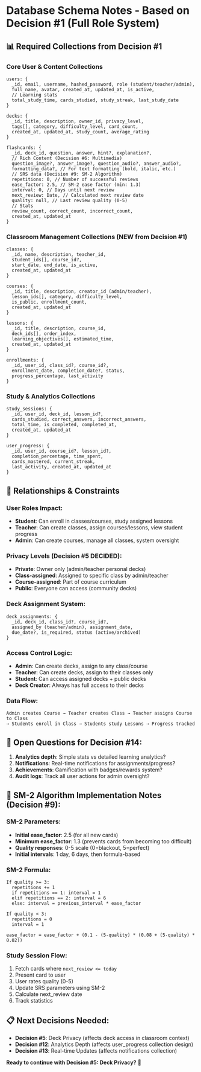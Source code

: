 # Database Schema Notes - Based on Decision #1 (Full Role System)

## 📊 Required Collections from Decision #1

### **Core User & Content Collections**
```
users: {
  _id, email, username, hashed_password, role (student/teacher/admin),
  full_name, avatar, created_at, updated_at, is_active,
  // Learning stats
  total_study_time, cards_studied, study_streak, last_study_date
}

decks: {
  _id, title, description, owner_id, privacy_level,
  tags[], category, difficulty_level, card_count,
  created_at, updated_at, study_count, average_rating
}

flashcards: {
  _id, deck_id, question, answer, hint?, explanation?,
  // Rich Content (Decision #6: Multimedia)
  question_image?, answer_image?, question_audio?, answer_audio?,
  formatting_data?, // For text formatting (bold, italic, etc.)
  // SRS data (Decision #9: SM-2 Algorithm)
  repetitions: 0, // Number of successful reviews
  ease_factor: 2.5, // SM-2 ease factor (min: 1.3)
  interval: 0, // Days until next review
  next_review: Date, // Calculated next review date
  quality: null, // Last review quality (0-5)
  // Stats
  review_count, correct_count, incorrect_count,
  created_at, updated_at
}
```

### **Classroom Management Collections (NEW from Decision #1)**
```
classes: {
  _id, name, description, teacher_id, 
  student_ids[], course_id?, 
  start_date, end_date, is_active,
  created_at, updated_at
}

courses: {
  _id, title, description, creator_id (admin/teacher),
  lesson_ids[], category, difficulty_level,
  is_public, enrollment_count,
  created_at, updated_at
}

lessons: {
  _id, title, description, course_id,
  deck_ids[], order_index, 
  learning_objectives[], estimated_time,
  created_at, updated_at
}

enrollments: {
  _id, user_id, class_id?, course_id?,
  enrollment_date, completion_date?, status,
  progress_percentage, last_activity
}
```

### **Study & Analytics Collections**
```
study_sessions: {
  _id, user_id, deck_id, lesson_id?,
  cards_studied, correct_answers, incorrect_answers,
  total_time, is_completed, completed_at,
  created_at, updated_at
}

user_progress: {
  _id, user_id, course_id?, lesson_id?,
  completion_percentage, time_spent,
  cards_mastered, current_streak,
  last_activity, created_at, updated_at
}
```

## 🔗 Relationships & Constraints

### **User Roles Impact:**
- **Student**: Can enroll in classes/courses, study assigned lessons
- **Teacher**: Can create classes, assign courses/lessons, view student progress
- **Admin**: Can create courses, manage all classes, system oversight

### **Privacy Levels (Decision #5 DECIDED):**
- **Private**: Owner only (admin/teacher personal decks)
- **Class-assigned**: Assigned to specific class by admin/teacher
- **Course-assigned**: Part of course curriculum
- **Public**: Everyone can access (community decks)

### **Deck Assignment System:**
```
deck_assignments: {
  _id, deck_id, class_id?, course_id?,
  assigned_by (teacher/admin), assignment_date,
  due_date?, is_required, status (active/archived)
}
```

### **Access Control Logic:**
- **Admin**: Can create decks, assign to any class/course
- **Teacher**: Can create decks, assign to their classes only  
- **Student**: Can access assigned decks + public decks
- **Deck Creator**: Always has full access to their decks

### **Data Flow:**
```
Admin creates Course → Teacher creates Class → Teacher assigns Course to Class
→ Students enroll in Class → Students study Lessons → Progress tracked
```

## 🤔 Open Questions for Decision #14:

1. **Analytics depth**: Simple stats vs detailed learning analytics?
2. **Notifications**: Real-time notifications for assignments/progress?
3. **Achievements**: Gamification with badges/rewards system?
4. **Audit logs**: Track all user actions for admin oversight?

## 🧠 SM-2 Algorithm Implementation Notes (Decision #9):

### **SM-2 Parameters:**
- **Initial ease_factor**: 2.5 (for all new cards)
- **Minimum ease_factor**: 1.3 (prevents cards from becoming too difficult)
- **Quality responses**: 0-5 scale (0=blackout, 5=perfect)
- **Initial intervals**: 1 day, 6 days, then formula-based

### **SM-2 Formula:**
```
If quality >= 3:
  repetitions += 1
  if repetitions == 1: interval = 1
  elif repetitions == 2: interval = 6
  else: interval = previous_interval * ease_factor
  
If quality < 3:
  repetitions = 0
  interval = 1
  
ease_factor = ease_factor + (0.1 - (5-quality) * (0.08 + (5-quality) * 0.02))
```

### **Study Session Flow:**
1. Fetch cards where `next_review <= today`
2. Present card to user
3. User rates quality (0-5)
4. Update SRS parameters using SM-2
5. Calculate next_review date
6. Track statistics

## 📋 Next Decisions Needed:

- **Decision #5**: Deck Privacy (affects deck access in classroom context)
- **Decision #12**: Analytics Depth (affects user_progress collection design)
- **Decision #13**: Real-time Updates (affects notifications collection)

**Ready to continue with Decision #5: Deck Privacy?** 🚀
